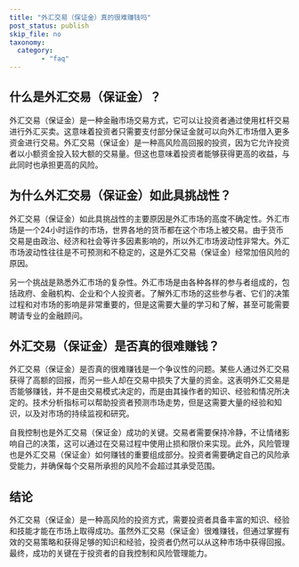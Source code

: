 ```yaml
---
title: "外汇交易（保证金）真的很难赚钱吗"
post_status: publish
skip_file: no
taxonomy:
  category:
        - "faq"
---
```


## 什么是外汇交易（保证金）？

外汇交易（保证金）是一种金融市场交易方式，它可以让投资者通过使用杠杆交易进行外汇买卖。这意味着投资者只需要支付部分保证金就可以向外汇市场借入更多资金进行交易。外汇交易（保证金）是一种高风险高回报的投资，因为它允许投资者以小额资金投入较大额的交易量。但这也意味着投资者能够获得更高的收益，与此同时也承担更高的风险。

## 为什么外汇交易（保证金）如此具挑战性？

外汇交易（保证金）如此具挑战性的主要原因是外汇市场的高度不确定性。外汇市场是一个24小时运作的市场，世界各地的货币都在这个市场上被交易。由于货币交易是由政治、经济和社会等许多因素影响的，所以外汇市场波动性非常大。外汇市场波动性往往是不可预测和不稳定的，这是外汇交易（保证金）经常加倍风险的原因。

另一个挑战是熟悉外汇市场的复杂性。外汇市场是由各种各样的参与者组成的，包括政府、金融机构、企业和个人投资者。了解外汇市场的这些参与者、它们的决策过程和对市场的影响是非常重要的，但是这需要大量的学习和了解，甚至可能需要聘请专业的金融顾问。

## 外汇交易（保证金）是否真的很难赚钱？

外汇交易（保证金）是否真的很难赚钱是一个争议性的问题。某些人通过外汇交易获得了高额的回报，而另一些人却在交易中损失了大量的资金。这表明外汇交易是否能够赚钱，并不是由交易模式决定的，而是由其操作者的知识、经验和情况所决定的。技术分析指标可以帮助投资者预测市场走势，但是这需要大量的经验和知识，以及对市场的持续监视和研究。

自我控制也是外汇交易（保证金）成功的关键。交易者需要保持冷静，不让情绪影响自己的决策，这可以通过在交易过程中使用止损和限价来实现。此外，风险管理也是外汇交易（保证金）如何赚钱的重要组成部分。投资者需要确定自己的风险承受能力，并确保每个交易所承担的风险不会超过其承受范围。

## 结论

外汇交易（保证金）是一种高风险的投资方式，需要投资者具备丰富的知识、经验和技能才能在市场上取得成功。虽然外汇交易（保证金）很难赚钱，但通过掌握有效的交易策略和获得足够的知识和经验，投资者仍然可以从这种市场中获得回报。最终，成功的关键在于投资者的自我控制和风险管理能力。
